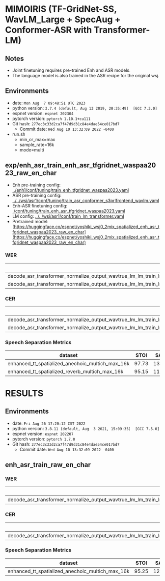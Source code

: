 <!-- Generated by scripts/utils/show_asr_result.sh and scripts/utils/show_enh_score.sh -->

# MIMOIRIS (TF-GridNet-SS, WavLM_Large + SpecAug + Conformer-ASR with Transformer-LM)

## Notes
- Joint finetuning requires pre-trained Enh and ASR models.
- The language model is also trained in the ASR recipe for the original wsj.

## Environments
- date: `Mon Aug  7 09:48:51 UTC 2023`
- python version: `3.7.4 (default, Aug 13 2019, 20:35:49)  [GCC 7.3.0]`
- espnet version: `espnet 202304`
- pytorch version: `pytorch 1.10.1+cu111`
- Git hash: `277ec3c33d2ca7f47d9d31c84e4dae54ce017bd7`
  - Commit date: `Wed Aug 10 13:32:09 2022 -0400`
- run.sh
  - min_or_max=max
  - sample_rate=16k
  - mode=multi

## exp/enh_asr_train_enh_asr_tfgridnet_waspaa2023_raw_en_char
- Enh pre-training config: [../enh1/conf/tuning/train_enh_tfgridnet_waspaa2023.yaml](../enh1/conf/tuning/train_enh_tfgridnet_waspaa2023.yaml)
- ASR pre-training config: [../../wsj/asr1/conf/tuning/train_asr_conformer_s3prlfrontend_wavlm.yaml](../../wsj/asr1/conf/tuning/train_asr_conformer_s3prlfrontend_wavlm.yaml)
- Enh-ASR finetuning config: [./conf/tuning/train_enh_asr_tfgridnet_waspaa2023.yaml](./conf/tuning/train_enh_asr_tfgridnet_waspaa2023.yaml)
- LM config: [../../wsj/asr1/conf/train_lm_transformer.yaml](../../wsj/asr1/conf/train_lm_transformer.yaml)
- Pretrained model: [https://huggingface.co/espnet/yoshiki_wsj0_2mix_spatialized_enh_asr_tfgridnet_waspaa2023_raw_en_char](https://huggingface.co/espnet/yoshiki_wsj0_2mix_spatialized_enh_asr_tfgridnet_waspaa2023_raw_en_char)

### WER

|dataset|Snt|Wrd|Corr|Sub|Del|Ins|Err|S.Err|
|---|---|---|---|---|---|---|---|---|
|decode_asr_transformer_normalize_output_wavtrue_lm_lm_train_lm_transformer_en_char_valid.loss.ave_enh_asr_model_valid.acc.best/tt_spatialized_anechoic_multich_max_16k|6000|98613|98.7|1.2|0.1|0.5|1.7|16.5|
|decode_asr_transformer_normalize_output_wavtrue_lm_lm_train_lm_transformer_en_char_valid.loss.ave_enh_asr_model_valid.acc.best/tt_spatialized_reverb_multich_max_16k|6000|98613|98.7|1.3|0.1|0.4|1.7|17.8|

### CER

|dataset|Snt|Wrd|Corr|Sub|Del|Ins|Err|S.Err|
|---|---|---|---|---|---|---|---|---|
|decode_asr_transformer_normalize_output_wavtrue_lm_lm_train_lm_transformer_en_char_valid.loss.ave_enh_asr_model_valid.acc.best/tt_spatialized_anechoic_multich_max_16k|6000|598296|99.6|0.2|0.2|0.3|0.7|21.6|
|decode_asr_transformer_normalize_output_wavtrue_lm_lm_train_lm_transformer_en_char_valid.loss.ave_enh_asr_model_valid.acc.best/tt_spatialized_reverb_multich_max_16k|6000|598296|99.6|0.2|0.3|0.3|0.7|23.0|

### Speech Separation Metrics

|dataset|STOI|SAR|SDR|SIR|SI_SNR|
|---|---|---|---|---|---|
|enhanced_tt_spatialized_anechoic_multich_max_16k|97.73|13.36|13.19|29.59|12.63|
|enhanced_tt_spatialized_reverb_multich_max_16k|95.15|11.68|11.47|26.41|10.91|

# RESULTS
## Environments
- date: `Fri Aug 26 17:20:12 CST 2022`
- python version: `3.8.11 (default, Aug  3 2021, 15:09:35)  [GCC 7.5.0]`
- espnet version: `espnet 202207`
- pytorch version: `pytorch 1.7.0`
- Git hash: `277ec3c33d2ca7f47d9d31c84e4dae54ce017bd7`
  - Commit date: `Wed Aug 10 13:32:09 2022 -0400`

## enh_asr_train_raw_en_char
### WER

|dataset|Snt|Wrd|Corr|Sub|Del|Ins|Err|S.Err|
|---|---|---|---|---|---|---|---|---|
|decode_asr_transformer_normalize_output_wavtrue_lm_lm_train_lm_transformer_en_char_valid.loss.ave_enh_asr_model_valid.acc.ave/tt_spatialized_anechoic_multich_max_16k|6000|98613|92.9|6.0|1.2|1.0|8.1|45.3|

### CER

|dataset|Snt|Wrd|Corr|Sub|Del|Ins|Err|S.Err|
|---|---|---|---|---|---|---|---|---|
|decode_asr_transformer_normalize_output_wavtrue_lm_lm_train_lm_transformer_en_char_valid.loss.ave_enh_asr_model_valid.acc.ave/tt_spatialized_anechoic_multich_max_16k|6000|598296|96.7|1.6|1.7|0.9|4.3|48.1|

### Speech Separation Metrics

|dataset|STOI|SAR|SDR|SIR|SI_SNR|
|---|---|---|---|---|---|
|enhanced_tt_spatialized_anechoic_multich_max_16k|95.25|12.03|10.24|21.74|-3.35|
